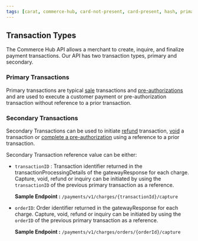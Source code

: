 ```yaml
---
tags: [carat, commerce-hub, card-not-present, card-present, hash, primary-transactions, secondary-transactions]
---
```


## Transaction Types

The Commerce Hub API allows a merchant to create, inquire, and finalize payment transactions. Our API has two transaction types, primary and secondary.

### Primary Transactions

Primary transactions are typical [sale](../Transactions/Charges.md) transactions and [pre-authorizations](../Transactions/Charges.md) and are used to execute a customer payment or pre-authorization transaction without reference to a prior transaction.

### Secondary Transactions

Secondary Transactions can be used to initiate [refund](../Transactions/Refund.md) transaction, [void](../Transactions/Cancel.md) a transaction or [complete a pre-authorization](../Transactions/Capture.md) using a reference to a prior transaction.

Secondary Transaction reference value can be either:

- `transactionID` : Transaction identifier returned in the transactionProcessingDetails of the gatewayResponse for each charge. Capture, void, refund or inquiry can be initiated by using the `transactionID` of the previous primary transaction as a reference.

  **Sample Endpoint :** `/payments/v1/charges/{transactionId}/capture`
  </br>

- `orderID`: Order identifier returned in the gatewayResponse for each charge. Capture, void, refund or inquiry can be initiated by using the `orderID` of the previous primary transaction as a reference.

  **Sample Endpoint :** `/payments/v1/charges/orders/{orderId}/capture`



<!--


https://docs.fiserv.com/docs/payments/docs/2.%20Payment%20APIs/2.1.%20Taking%20Payments/ii.%20Taking%20Customer%20Payments/1.%20The-Payments-API.md
+
https://docs.fiserv.com/docs/payments/docs/2.%20Payment%20APIs/2.1.%20Taking%20Payments/viii.Using%20orderId/Using-orderId.md


>